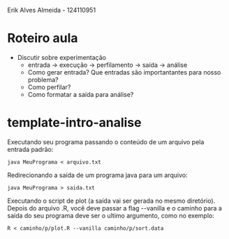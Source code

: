 Erik Alves Almeida - 124110951

# Roteiro aula

* Discutir sobre experimentação
  * entrada -> execução -> perfilamento -> saída -> análise
  * Como gerar entrada? Que entradas são importantantes para nosso problema?
  * Como perfilar?
  * Como formatar a saída para análise?
  

# template-intro-analise

Executando seu programa passando o conteúdo de um arquivo pela entrada padrão:
    
    java MeuPrograma < arquivo.txt

Redirecionando a saída de um programa java para um arquivo:
    
    java MeuPrograma > saida.txt

Executando o script de plot (a saída vai ser gerada no mesmo diretório). Depois do arquivo .R,
você deve passar a flag --vanilla e o caminho para a saída do seu programa deve ser o ultimo argumento, como no exemplo:
    

    R < caminho/p/plot.R --vanilla caminho/p/sort.data
